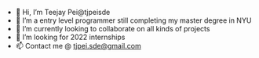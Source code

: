 - 👋 Hi, I’m Teejay Pei@tjpeisde
- 👀 I’m a entry level programmer still completing my master degree in NYU
- 🌱 I’m currently looking to collaborate on all kinds of projects
- 💞️ I’m looking for 2022 internships
- 📫 Contact me @ tjpei.sde@gmail.com

<!---
tjpeisde/tjpeisde is a ✨ special ✨ repository because its `README.md` (this file) appears on your GitHub profile.
You can click the Preview link to take a look at your changes.
--->

